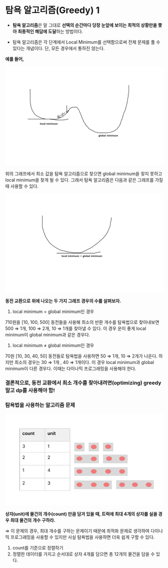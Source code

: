 # 탐욕 알고리즘(Greedy) 1

- **탐욕 알고리즘**은 말 그대로 **선택의 순간마다 당장 눈앞에 보이는 최적의 상황만을 쫓아 최종적인 해답에 도달**하는 방법이다.

- 탐욕 알고리즘은 각 단계에서 Local Minimum를 선택함으로써 전체 문제를 풀 수 있다는 개념이다. 단, 모든 경우에서 통하진 않는다.

**예를 들어,**

![greedy.png](https://github.com/nahyeonung/KCC_FullStack/blob/main/images/greedy.png)

위의 그래프에서 최소 값을 탐욕 알고리즘으로 찾으면 global minimum을 찾지 못하고 local minimum을 찾게 될 수 있다. 그래서 탐욕 알고리즘은 다음과 같은 그래프를 가질 때 사용할 수 있다.

![greedy2.png](https://github.com/nahyeonung/KCC_FullStack/blob/main/images/greedy2.png)

**동전 교환으로 위에 나오는 두 가지 그래프 경우의 수를 살펴보자.**

1. local minimum = global minimum인 경우

710원을 [10, 100, 500] 동전들을 사용해 최소의 반환 개수를 탐욕법으로 찾아내보면 500 ⇒ 1개, 100 ⇒ 2개, 10 ⇒ 1개를 찾아낼 수 있다. 이 경우 운이 좋게 local minimum이 global minimum과 같은 경우다.

1. local minimum ≠ global minimum인 경우

70원 [10, 30, 40, 50] 동전들로 탐욕법을 사용하면 50 ⇒ 1개, 10 ⇒ 2개가 나온다. 하지만 최소의 경우는 30 ⇒ 1개 , 40 ⇒ 1개이다. 이 경우 local minimum과 global minimum이 다른 경우다. 이때는 다이나믹 프로그래밍을 사용해야 한다.

### 결론적으로, 동전 교환에서 최소 개수를 찾아내려면(optimizing) greedy 말고 dp를 사용해야 함!

### 탐욕법을 사용하는 알고리즘 문제

![greedyAlg.png](https://github.com/nahyeonung/KCC_FullStack/blob/main/images/greedyAlg.png)

**상자(unit)에 물건의 개수(count) 만큼 담겨 있을 때, 트럭에 최대 4개의 상자를 실을 경우 최대 물건의 개수 구하라.**

⇒ 이 문제의 경우, 최대 개수를 구하는 문제이기 때문에 최적화 문제로 생각하여 다이나믹 프로그래밍을 사용할 수 있지만 사실 탐욕법을 사용하면 더욱 쉽게 구할 수 있다.

1. count를 기준으로 정렬하기
2. 정렬한 데이터를 가지고 순서대로 상자 4개를 담으면 총 12개의 물건을 담을 수 있다.